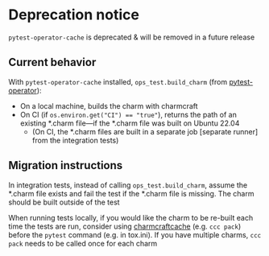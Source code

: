 # Deprecation notice

`pytest-operator-cache` is deprecated & will be removed in a future release

## Current behavior
With `pytest-operator-cache` installed, `ops_test.build_charm` (from [pytest-operator](https://github.com/charmed-kubernetes/pytest-operator)):
- On a local machine, builds the charm with charmcraft
- On CI (if `os.environ.get("CI") == "true"`), returns the path of an existing *.charm file—if the *.charm file was built on Ubuntu 22.04
    - (On CI, the *.charm files are built in a separate job [separate runner] from the integration tests)

## Migration instructions
In integration tests, instead of calling `ops_test.build_charm`, assume the *.charm file exists and fail the test if the *.charm file is missing. The charm should be built outside of the test

When running tests locally, if you would like the charm to be re-built each time the tests are run, consider using [charmcraftcache](https://github.com/canonical/charmcraftcache) (e.g. `ccc pack`) before the `pytest` command (e.g. in tox.ini). If you have multiple charms, `ccc pack` needs to be called once for each charm
